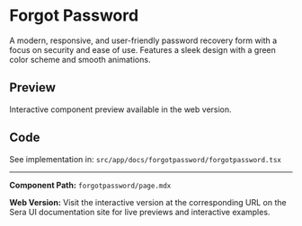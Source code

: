# Forgot Password 
A modern, responsive, and user-friendly password recovery form with a focus on security and ease of use. Features a sleek design with a green color scheme and smooth animations.

## Preview

Interactive component preview available in the web version.

## Code

See implementation in: `src/app/docs/forgotpassword/forgotpassword.tsx`

---

**Component Path:** `forgotpassword/page.mdx`

**Web Version:** Visit the interactive version at the corresponding URL on the Sera UI documentation site for live previews and interactive examples.

